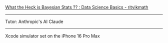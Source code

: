 [What the Heck is Bayesian Stats ?? : Data Science Basics - ritvikmath](https://youtu.be/-1dYY43DRMA?si=ndcXyssfNPWsTiqn)

- - - -

Tutor: Anthropic's AI Claude

- - - -

Xcode simulator set on the iPhone 16 Pro Max
